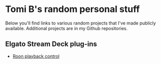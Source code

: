 # Tomi B's random personal stuff

Below you'll find links to various random projects that I've made publicly available. Additional projects are in my Github repositories.

## Elgato Stream Deck plug-ins

- [Roon playback control](streamdeck-roon)
